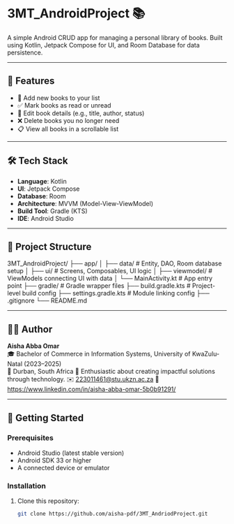 # 3MT_AndroidProject 📚

A simple Android CRUD app for managing a personal library of books. Built using Kotlin, Jetpack Compose for UI, and Room Database for data persistence.

---

## 🚀 Features

- 📖 Add new books to your list
- ✅ Mark books as read or unread
- 📝 Edit book details (e.g., title, author, status)
- ❌ Delete books you no longer need
- 📋 View all books in a scrollable list

---

## 🛠 Tech Stack

- **Language**: Kotlin
- **UI**: Jetpack Compose
- **Database**: Room
- **Architecture**: MVVM (Model-View-ViewModel)
- **Build Tool**: Gradle (KTS)
- **IDE**: Android Studio

---

## 📂 Project Structure
3MT_AndroidProject/
├── app/
│ ├── data/ # Entity, DAO, Room database setup
│ ├── ui/ # Screens, Composables, UI logic
│ ├── viewmodel/ # ViewModels connecting UI with data
│ └── MainActivity.kt # App entry point
├── gradle/ # Gradle wrapper files
├── build.gradle.kts # Project-level build config
├── settings.gradle.kts # Module linking config
├── .gitignore
└── README.md

---

## 🧑‍💻 Author

**Aisha Abba Omar**  
🎓 Bachelor of Commerce in Information Systems, University of KwaZulu-Natal (2023–2025)  
📍 Durban, South Africa
💬 Enthusiastic about creating impactful solutions through technology.
✉️ 223011461@stu.ukzn.ac.za
🔗 https://www.linkedin.com/in/aisha-abba-omar-5b0b91291/

---

## 🧪 Getting Started

### Prerequisites

- Android Studio (latest stable version)
- Android SDK 33 or higher
- A connected device or emulator

### Installation

1. Clone this repository:
   ```bash
   git clone https://github.com/aisha-pdf/3MT_AndriodProject.git

